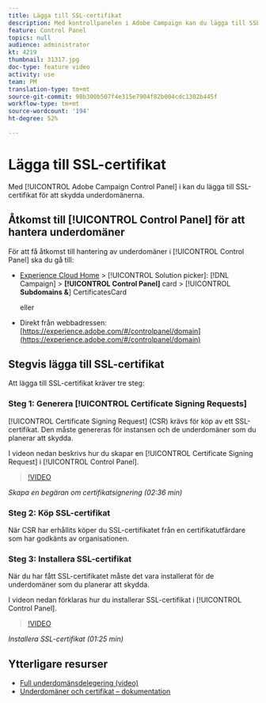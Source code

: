 ```yaml
---
title: Lägga till SSL-certifikat
description: Med kontrollpanelen i Adobe Campaign kan du lägga till SSL-certifikat för att skydda underdomänerna.
feature: Control Panel
topics: null
audience: administrator
kt: 4219
thumbnail: 31317.jpg
doc-type: feature video
activity: use
team: PM
translation-type: tm+mt
source-git-commit: 98b300b507f4e315e7904f82b004cdc1302b445f
workflow-type: tm+mt
source-wordcount: '194'
ht-degree: 52%

---
```



# Lägga till SSL-certifikat

Med [!UICONTROL Adobe Campaign Control Panel] i kan du lägga till SSL-certifikat för att skydda underdomänerna.

## Åtkomst till [!UICONTROL Control Panel] för att hantera underdomäner

För att få åtkomst till hantering av underdomäner i [!UICONTROL Control Panel] ska du gå till:

* [Experience Cloud Home](https://experience.adobe.com/#/home) >  [!UICONTROL Solution picker]:  [!DNL Campaign] >  **[!UICONTROL Control Panel]** card >  [!UICONTROL **Subdomains &amp;**] CertificatesCard

   eller
* Direkt från webbadressen: [https://experience.adobe.com/#/controlpanel/domain](https://experience.adobe.com/#/controlpanel/domain)

## Stegvis lägga till SSL-certifikat

Att lägga till SSL-certifikat kräver tre steg:

### Steg 1: Generera [!UICONTROL Certificate Signing Requests]

[!UICONTROL Certificate Signing Request] (CSR) krävs för köp av ett SSL-certifikat. Den måste genereras för instansen och de underdomäner som du planerar att skydda.

I videon nedan beskrivs hur du skapar en [!UICONTROL Certificate Signing Request] i [!UICONTROL Control Panel].

>[!VIDEO](https://video.tv.adobe.com/v/31317?quality=12)

*Skapa en begäran om certifikatsignering (02:36 min)*

### Steg 2: Köp SSL-certifikat

När CSR har erhållits köper du SSL-certifikatet från en certifikatutfärdare som har godkänts av organisationen.

### Steg 3: Installera SSL-certifikat

När du har fått SSL-certifikatet måste det vara installerat för de underdomäner som du planerar att skydda.

I videon nedan förklaras hur du installerar SSL-certifikat i [!UICONTROL Control Panel].

>[!VIDEO](https://video.tv.adobe.com/v/31166?quality=12)

*Installera SSL-certifikat (01:25 min)*

## Ytterligare resurser

* [Full underdomänsdelegering (video)](./subdomain-delegation.md)
* [Underdomäner och certifikat – dokumentation](https://docs.adobe.com/content/help/sv-SE/control-panel/using/subdomains-and-certificates/renewing-subdomain-certificate.html)
